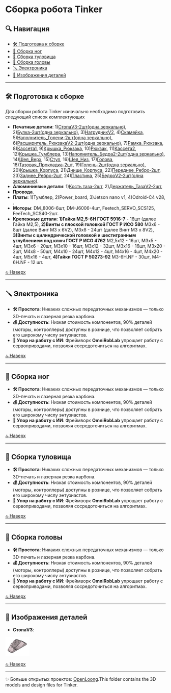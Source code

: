 # Сборка робота Tinker 

## 🔍 Навигация
- [🛠 Подготовка к сборке](#-подготовка-к-сборке)
- [🦿 Сборка ног](#-сборка-ног)
- [👕 Сборка туловища](#-сборка-туловища)
- [👤 Сборка головы](#-сборка-головы)
- [🪛 Электроника](#-электроника)
- [🦾 Изображения деталей](#-изображения-деталей)

---

## 🛠 Подготовка к сборке

Для сборки робота Tinker изначально необходимо подготовить следующий список комплектующих
- **Печатные детали**: 1)[СтопаV3-2шт(одна зеркально)](https://github.com/EgorSolodnikov/Tinker_Sber/blob/main/3d_models/images/СтопаV3.jpg), 2)[Булка-2шт(одна зеркально)](https://github.com/EgorSolodnikov/Tinker_Sber/blob/main/3d_models/images/Булка.jpg), 3)[НагрудникV2](https://github.com/EgorSolodnikov/Tinker_Sber/blob/main/3d_models/images/НагрудникV2.jpg), 4)[Скамейка](https://github.com/EgorSolodnikov/Tinker_Sber/blob/main/3d_models/images/Скамейка.jpg), 5)[Наполнитель_Голени-2шт(одна зеркально)](https://github.com/EgorSolodnikov/Tinker_Sber/blob/main/3d_models/images/Наполнитель_Голени.jpg), 6)[Расширитель_РюкзакаV2-2шт(одна зеркально)](https://github.com/EgorSolodnikov/Tinker_Sber/blob/main/3d_models/images/Расширитель_РюкзакаV2.jpg), 7)[Рамка_Рюкзака](https://github.com/EgorSolodnikov/Tinker_Sber/blob/main/3d_models/images/Рамка_Рюкзака.jpg), 8)[Кассета1](https://github.com/EgorSolodnikov/Tinker_Sber/blob/main/3d_models/images/Кассета1.jpg), 9)[Крышка_Рюкзака](https://github.com/EgorSolodnikov/Tinker_Sber/blob/main/3d_models/images/Крышка_Рюкзака.jpg), 10)[Рюкзак](https://github.com/EgorSolodnikov/Tinker_Sber/blob/main/3d_models/images/Рюкзак.jpg), 11)[Кассета2](https://github.com/EgorSolodnikov/Tinker_Sber/blob/main/3d_models/images/Кассета2.jpg), 12)[Крышка_Тумблера](https://github.com/EgorSolodnikov/Tinker_Sber/blob/main/3d_models/images/Крышка_Тумблера.jpg), 13)[Наполнитель_Бедра2-2шт(одна зеркально)](https://github.com/EgorSolodnikov/Tinker_Sber/blob/main/3d_models/images/Наполнитель_Бедра2.jpg), 14)[Шея_Верх](https://github.com/EgorSolodnikov/Tinker_Sber/blob/main/3d_models/images/Шея_Верх.jpg), 15)[Стул](https://github.com/EgorSolodnikov/Tinker_Sber/blob/main/3d_models/images/Стул.jpg), 16)[Шея_Низ](https://github.com/EgorSolodnikov/Tinker_Sber/blob/main/3d_models/images/Шея_Низ.jpg), 17)[Голова](https://github.com/EgorSolodnikov/Tinker_Sber/blob/main/3d_models/images/Голова.jpg), 18)[Тазовая_Прокладка-2шт](https://github.com/EgorSolodnikov/Tinker_Sber/blob/main/3d_models/images/Тазовая_Прокладка.jpg), 19)[Голень-2шт(одна зеркально)](https://github.com/EgorSolodnikov/Tinker_Sber/blob/main/3d_models/images/Голень.jpg), 20)[Крышка_Корпуса](https://github.com/EgorSolodnikov/Tinker_Sber/blob/main/3d_models/images/Крышка_Корпуса.jpg), 21)[Днище_Корпуса](https://github.com/EgorSolodnikov/Tinker_Sber/blob/main/3d_models/images/Днище_Корпуса.jpg), 22)[Переднее_Ребро-2шт](https://github.com/EgorSolodnikov/Tinker_Sber/blob/main/3d_models/images/Переднее_Ребро.jpg), 23)[Заднее_Ребро-2шт](https://github.com/EgorSolodnikov/Tinker_Sber/blob/main/3d_models/images/Заднее_Ребро.jpg), 24)[Пластина](https://github.com/EgorSolodnikov/Tinker_Sber/blob/main/3d_models/images/Пластина.jpg), 25)[БедроV2-2шт(одна зеркально)](https://github.com/EgorSolodnikov/Tinker_Sber/blob/main/3d_models/images/БедроV2.jpg).
- **Алюминиевые детали**: 1)[Кость таза-2шт](https://github.com/EgorSolodnikov/Tinker_Sber/blob/main/3d_models/images/Кость%20таза.jpg), 2)[Держатель_ТазаV2-2шт](https://github.com/EgorSolodnikov/Tinker_Sber/blob/main/3d_models/images/Держатель_ТазаV2.jpg), 
- **Провода**.
- **Платы**: 1)Тумблер, 2)Power_board, 3)Jetson nano v1, 4)Odroid-C4 v28, .
- **Моторы**: DM_8006-6шт, DM-J6006-4шт, Feetech_SERVO_SCS125, FeeTech_SCS40-2шт.
- **Крепежные детали**: **1)Гайка М2,5-6H ГОСТ 5916-7** - 16шт (далее Гайка М2,5), **2)Винты с плоской головкой ГОСТ Р ИСО 580** М3x6 - 8шт (далее Винт М3 х 6V2), М3x8 - 24шт (далее Винт М3 х 8V2), **3)Винты с цилиндрической головкой и шестигранным углублением под ключ ГОСТ Р ИСО 4762** М2,5х12 - 16шт, М3х5 - 4шт, М3х6 - 20шт, М3х10 - 16шт, М3х12 - 32шт, М3х16 - 16шт, М3х20 - 2шт, М4х8 - 50шт, М4х10 - 24шт, М4х12 - 4шт, М4х16 - 4шт, М4х20 - 4шт, М5х16 - 4шт, **4)Гайки ГОСТ Р 50273-92** М3-6H.NF - 30шт, М4-6H.NF - 12 шт.

[🔝 Наверх](#-навигация)

---

## 🪛 Электроника
- **🛠️ Простота**: Никаких сложных передаточных механизмов — только 3D-печать и лазерная резка карбона.  
- **💰 Доступность**: Низкая стоимость компонентов, 90% деталей (моторы, контроллеры) доступны в рознице, что позволяет собрать его широкому числу энтузиастов.  
- **🤖 Упор на работу с ИИ**: Фреймворк **OmniRobLab** упрощает работу с сервоприводами, позволяя сосредоточиться на алгоритмах.  

[🔝 Наверх](#-навигация)

---

## 🦿 Сборка ног
- **🛠️ Простота**: Никаких сложных передаточных механизмов — только 3D-печать и лазерная резка карбона.  
- **💰 Доступность**: Низкая стоимость компонентов, 90% деталей (моторы, контроллеры) доступны в рознице, что позволяет собрать его широкому числу энтузиастов.  
- **🤖 Упор на работу с ИИ**: Фреймворк **OmniRobLab** упрощает работу с сервоприводами, позволяя сосредоточиться на алгоритмах.  

[🔝 Наверх](#-навигация)

---

## 👕 Сборка туловища
- **🛠️ Простота**: Никаких сложных передаточных механизмов — только 3D-печать и лазерная резка карбона.  
- **💰 Доступность**: Низкая стоимость компонентов, 90% деталей (моторы, контроллеры) доступны в рознице, что позволяет собрать его широкому числу энтузиастов.  
- **🤖 Упор на работу с ИИ**: Фреймворк **OmniRobLab** упрощает работу с сервоприводами, позволяя сосредоточиться на алгоритмах.  

[🔝 Наверх](#-навигация)

---

## 👤 Сборка головы
- **🛠️ Простота**: Никаких сложных передаточных механизмов — только 3D-печать и лазерная резка карбона.  
- **💰 Доступность**: Низкая стоимость компонентов, 90% деталей (моторы, контроллеры) доступны в рознице, что позволяет собрать его широкому числу энтузиастов.  
- **🤖 Упор на работу с ИИ**: Фреймворк **OmniRobLab** упрощает работу с сервоприводами, позволяя сосредоточиться на алгоритмах.  

[🔝 Наверх](#-навигация)

---

## 🦾 Изображения деталей
- **СтопаV3**:<div align="right">
<img src="https://github.com/EgorSolodnikov/Tinker_Sber/blob/main/3d_models/images/СтопаV3.jpg" height="60" />
</div>

[🔝 Наверх](#-навигация)

---
✨ Больше открытых проектов: [OpenLoong](https://www.openloong.org.cn/cn).This folder contains the 3D models and design files for Tinker.
